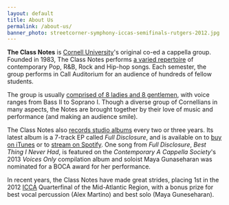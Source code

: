 ```yaml
---
layout: default
title: About Us
permalink: /about-us/
banner_photo: streetcorner-symphony-iccas-semifinals-rutgers-2012.jpg
---
```


**The Class Notes** is [Cornell University][]'s original co-ed a cappella group.
Founded in 1983, The Class Notes performs [a varied repertoire] of contemporary
Pop, R&B, Rock and Hip-hop songs. Each semester, the group performs in Call
Auditorium for an audience of hundreds of fellow students.

The group is usually [comprised of 8 ladies and 8 gentlemen][], with voice ranges
from Bass II to Soprano I. Though a diverse group of Cornellians in many aspects,
the Notes are brought together by their love of music and performance (and
making an audience smile).

The Class Notes also [records studio albums][] every two or three years. Its
latest album is a 7-track EP called *Full Disclosure*, and is available on
to [buy on iTunes][] or to [stream on Spotify][]. One song from *Full
Disclosure*, *Best Thing I Never Had*, is featured on the *Contemporary A Cappella Society*'s 2013 *Voices
Only* compilation album and soloist Maya Gunaseharan was nominated for a BOCA award for her performance.

In recent years, the Class Notes have made great strides, placing 1st in the 2012 [ICCA][] Quarterfinal of the Mid-Atlantic Region, with a bonus prize for best vocal percussion (Alex Martino) and best solo (Maya Guneseharan).

[Cornell University]: http://www.cornell.edu
[a varied repertoire]: /repertoire/
[comprised of 8 ladies and 8 gentlemen]: /members/
[records studio albums]: /discography/
[buy on iTunes]: https://itunes.apple.com/us/album/full-disclosure/id591217829
[stream on Spotify]: http://open.spotify.com/album/3zgdIPtEijUbLJW3cXfaLu
[ICCA]: http://www.varsityvocals.com/acappella.html
